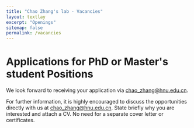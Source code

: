 ```yaml
---
title: "Chao Zhang's lab - Vacancies"
layout: textlay
excerpt: "Openings"
sitemap: false
permalink: /vacancies
---
```


# Applications for PhD or Master's student Positions

We look forward to receiving your application via chao_zhang@hnu.edu.cn.

For further information, it is highly encouraged to discuss the opportunities directly with us at chao_zhang@hnu.edu.cn. State briefly why you are interested and attach a CV. No need for a separate cover letter or certificates.
